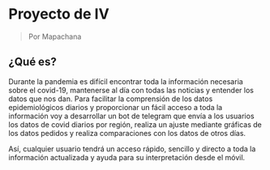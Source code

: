 # Proyecto de IV
> Por Mapachana

## ¿Qué es?
Durante la pandemia es difícil encontrar toda la información necesaria sobre el covid-19, mantenerse al día con todas las noticias y entender los datos que nos dan. Para facilitar la comprensión de los datos epidemiológicos diarios y proporcionar un fácil acceso a toda la información voy a desarrollar un bot de telegram que envía a los usuarios los datos de covid diarios por región, realiza un ajuste mediante gráficas de los datos pedidos y realiza comparaciones con los datos de otros días.

Así, cualquier usuario tendrá un acceso rápido, sencillo y directo a toda la información actualizada y ayuda para su interpretación desde el móvil.
